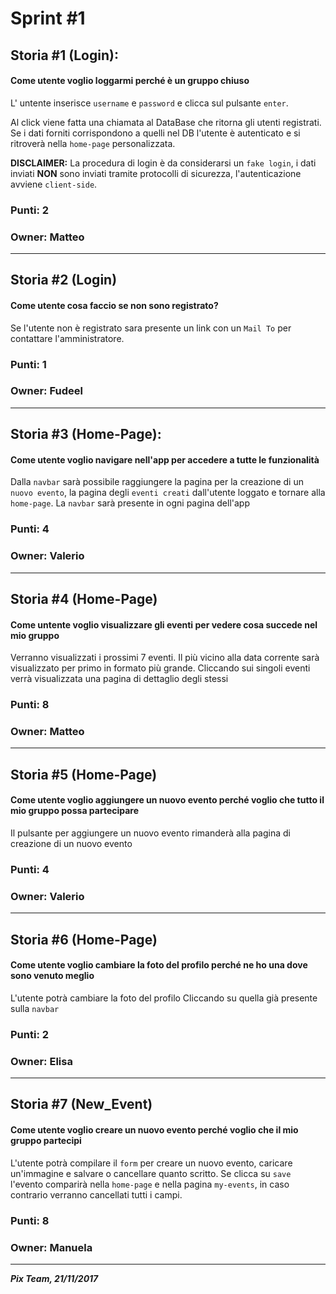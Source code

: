 # Sprint #1


## Storia #1 (Login):
#### Come utente voglio loggarmi perché è un gruppo chiuso
L' untente inserisce `username` e `password` e clicca sul pulsante `enter`.

Al click viene fatta una chiamata al DataBase che ritorna gli utenti registrati. Se i dati forniti corrispondono a quelli nel DB l'utente è autenticato e si ritroverà nella `home-page` personalizzata.

**DISCLAIMER:** La procedura di login è da considerarsi un `fake login`, i dati inviati __NON__ sono inviati tramite protocolli di sicurezza, l'autenticazione avviene `client-side`.

### Punti: 2
### Owner: Matteo

-----------------------------

## Storia #2 (Login)
#### Come utente cosa faccio se non sono registrato?
Se l'utente non è registrato sara presente un link con un  `Mail To` per contattare l'amministratore.

### Punti: 1
### Owner: Fudeel

-----------------------------

## Storia #3 (Home-Page):
#### Come utente voglio navigare nell'app per accedere a tutte le funzionalità

  Dalla `navbar` sarà possibile raggiungere la pagina per la creazione di un `nuovo evento`, la pagina degli `eventi creati` dall'utente loggato e tornare alla `home-page`. La `navbar` sarà presente in ogni pagina dell'app

### Punti: 4
### Owner: Valerio

-----------------------------

## Storia #4 (Home-Page)
#### Come untente voglio visualizzare gli eventi per vedere cosa succede nel mio gruppo
  Verranno visualizzati i prossimi 7 eventi. Il più vicino alla data corrente sarà visualizzato per primo in formato più grande.
  Cliccando sui singoli eventi verrà visualizzata una pagina di dettaglio degli stessi

### Punti: 8
### Owner: Matteo

-----------------------------

## Storia #5 (Home-Page)
#### Come utente voglio aggiungere un nuovo evento perché voglio che tutto il mio gruppo possa partecipare
   Il pulsante per aggiungere un nuovo evento rimanderà alla pagina di creazione di un nuovo evento

### Punti: 4
### Owner: Valerio

-----------------------------

## Storia #6  (Home-Page)
#### Come utente voglio cambiare la foto del profilo perché ne ho una dove sono venuto meglio
  L'utente potrà cambiare la foto del profilo Cliccando su quella già presente sulla `navbar`

### Punti: 2
### Owner: Elisa

-----------------------------

## Storia #7 (New_Event)
#### Come utente voglio creare un nuovo evento perché voglio che il mio gruppo partecipi
  L'utente potrà compilare il `form` per creare un nuovo evento, caricare un'immagine e salvare o cancellare quanto scritto. Se clicca su `save` l'evento comparirà nella `home-page` e nella pagina `my-events`, in caso contrario verranno cancellati tutti i campi.

### Punti: 8
### Owner: Manuela
-----------------------------

*__Pix Team, 21/11/2017__*
